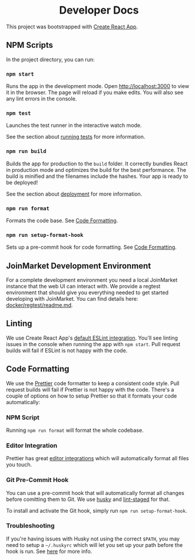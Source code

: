<h1 align="center" style="font-weight: bold !important">Developer Docs</h1>

This project was bootstrapped with [Create React App](https://github.com/facebook/create-react-app).

## NPM Scripts

In the project directory, you can run:

### `npm start`

Runs the app in the development mode.
Open [http://localhost:3000](http://localhost:3000) to view it in the browser.
The page will reload if you make edits.
You will also see any lint errors in the console.

### `npm test`

Launches the test runner in the interactive watch mode.

See the section about [running tests](https://facebook.github.io/create-react-app/docs/running-tests) for more information.

### `npm run build`

Builds the app for production to the `build` folder.
It correctly bundles React in production mode and optimizes the build for the best performance.
The build is minified and the filenames include the hashes.
Your app is ready to be deployed!

See the section about [deployment](https://facebook.github.io/create-react-app/docs/deployment) for more information.

### `npm run format`

Formats the code base.
See [Code Formatting](#code-formatting).

### `npm run setup-format-hook`

Sets up a pre-commit hook for code formatting.
See [Code Formatting](#code-formatting).

## JoinMarket Development Environment

For a complete development environment you need a local JoinMarket instance that the web UI can interact with. We provide a regtest environment that should give you everything needed to get started developing with JoinMarket. You can find details here: [docker/regtest/readme.md](docker/regtest/readme.md).

## Linting

We use Create React App's [default ESLint integration](https://create-react-app.dev/docs/setting-up-your-editor/#displaying-lint-output-in-the-editor).
You'll see linting issues in the console when running the app with `npm start`.
Pull request builds will fail if ESLint is not happy with the code.

## Code Formatting

We use the [Prettier](https://prettier.io/) code formatter to keep a consistent code style.
Pull request builds will fail if Prettier is not happy with the code.
There's a couple of options on how to setup Prettier so that it formats your code automatically:

### NPM Script

Running `npm run format` will format the whole codebase.

### Editor Integration

Prettier has great [editor integrations](https://prettier.io/docs/en/editors.html) which will automatically format all files you touch.

### Git Pre-Commit Hook

You can use a pre-commit hook that will automatically format all changes before comitting them to Git.
We use [husky](https://github.com/typicode/husky) and [lint-staged](https://github.com/okonet/lint-staged) for that.

To install and activate the Git hook, simply run `npm run setup-format-hook`.

### Troubleshooting

If you're having issues with Husky not using the correct `$PATH`, you may need to setup a `~/.huskyrc` which will let you set up your path before the hook is run.
See [here](https://typicode.github.io/husky/#/?id=command-not-found) for more info.

